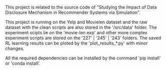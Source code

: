 This project is related to the source code of "Studying the Impact of Data Disclosure Mechanism in Recommender Systems via Simulation". 

This project is running on the Yelp and Movielen dataset and the raw dataset with the clean scripts are also stored in the '/src/data' folder.
The experiment scipts lie on the 'movie-len exp' and other more complex experiment scripts are stored on the '227' | '245' | '243' folders.
The saved RL learning results can be ploted by the 'plot_results_*.py' with minor changes.

All the required dependencies can be installed by the command 'pip install' or 'conda install'.

